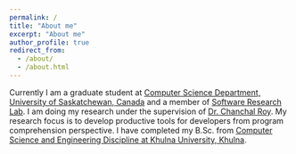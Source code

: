 ```yaml
---
permalink: /
title: "About me"
excerpt: "About me"
author_profile: true
redirect_from: 
  - /about/
  - /about.html
---
```


Currently I am a graduate student at [Computer Science Department, University of Saskatchewan, Canada](https://www.cs.usask.ca/) and a member of [Software Research Lab](http://srlab-new.usask.ca/). I am doing my research under the supervision of [Dr. Chanchal Roy](https://www.cs.usask.ca/~croy/). My research focus is to develop productive tools for developers from program comprehension perspective. I have completed my B.Sc. from [Computer Science and Engineering Discipline at Khulna University, Khulna](http://cseku.ac.bd/).

